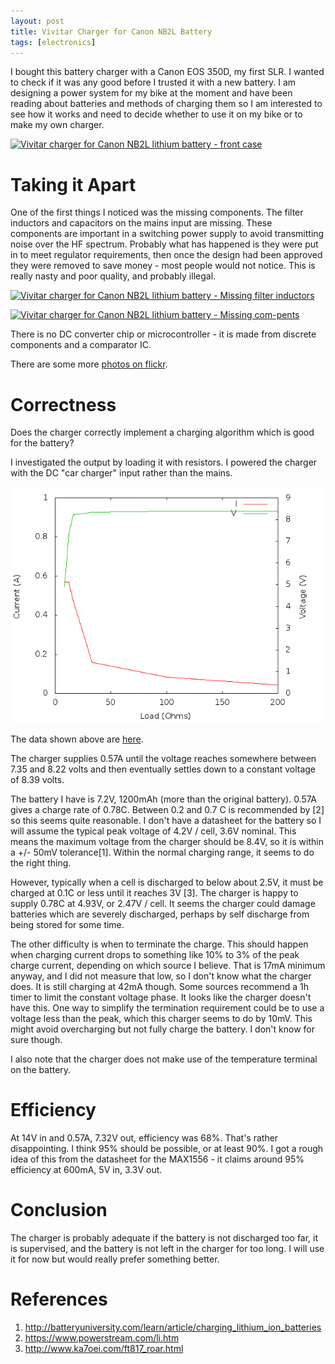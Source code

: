 ```yaml
---
layout: post
title: Vivitar Charger for Canon NB2L Battery
tags: [electronics]
---
```


I bought this battery charger with a Canon EOS 350D, my first SLR. I wanted to
check if it was any good before I trusted it with a new battery. I am designing
a power system for my bike at the moment and have been reading about batteries
and methods of charging them so I am interested to see how it works and need
to decide whether to use it on my bike or to make my own charger.

<a href="http://www.flickr.com/photos/58967572@N03/6838509368/" title="Vivitar charger for Canon NB2L lithium battery - front case by mm0hai, on Flickr"><img src="http://farm8.staticflickr.com/7178/6838509368_63b77a3b61.jpg" width="343" height="500" alt="Vivitar charger for Canon NB2L lithium battery - front case"></a>

Taking it Apart
===============

One of the first things I noticed was the missing components. The filter
inductors and capacitors on the mains input are missing. These components are
important in a switching power supply to avoid transmitting noise over the HF
spectrum. Probably what has happened is they were put in to meet regulator
requirements, then once the design had been approved they were removed to save
money - most people would not notice. This is really nasty and poor quality,
and probably illegal.

<a href="http://www.flickr.com/photos/58967572@N03/6984633733/" title="Vivitar charger for Canon NB2L lithium battery - Missing filter inductors by mm0hai, on Flickr"><img src="http://farm8.staticflickr.com/7182/6984633733_4d0d050b5d.jpg" width="500" height="375" alt="Vivitar charger for Canon NB2L lithium battery - Missing filter inductors"></a>

<a href="http://www.flickr.com/photos/58967572@N03/6984634431/" title="Vivitar charger for Canon NB2L lithium battery - Missing components by mm0hai, on Flickr"><img src="http://farm8.staticflickr.com/7182/6984634431_111b073a25.jpg" width="473" height="500" alt="Vivitar charger for Canon NB2L lithium battery - Missing com-pents"></a>

There is no DC converter chip or microcontroller - it is made from discrete
components and a comparator IC.

There are some more <a
href="http://www.flickr.com/photos/58967572@N03/sets/72157629225738410/">photos
on flickr</a>.

Correctness
===========

Does the charger correctly implement a charging algorithm which is good for
the battery?

I investigated the output by loading it with resistors. I powered the charger
with the DC "car charger" input rather than the mains.

<img src="/res/2012-03-14-Vivitar-lithium-battery-charger/VI-curve.png"
alt="Graph of current and voltage output of charger with different loads. A table of this data is linked from this page.">

The data shown above are <a
href="/res/2012-03-14-Vivitar-lithium-battery-charger/VI-curve">here</a>.

The charger supplies 0.57A until the voltage reaches somewhere between 7.35
and 8.22 volts and then eventually settles down to a constant voltage of 8.39
volts.

The battery I have is 7.2V, 1200mAh (more than the original battery). 0.57A
gives a charge rate of 0.78C. Between 0.2 and 0.7 C is recommended by [2] so
this seems quite reasonable. I don't have a datasheet for the battery so I
will assume the typical peak voltage of 4.2V / cell, 3.6V nominal. This means
the maximum voltage from the charger should be 8.4V, so it is within a +/-
50mV tolerance[1]. Within the normal charging range, it seems to do the right
thing.

However, typically when a cell is discharged to below about 2.5V, it must be
charged at 0.1C or less until it reaches 3V [3]. The charger is happy to
supply 0.78C at 4.93V, or 2.47V / cell. It seems the charger could damage
batteries which are severely discharged, perhaps by self discharge from being
stored for some time.

The other difficulty is when to terminate the charge. This should happen when
charging current drops to something like 10% to 3% of the peak charge current,
depending on which source I believe. That is 17mA minimum anyway, and I did
not measure that low, so I don't know what the charger does. It is still
charging at 42mA though. Some sources recommend a 1h timer to limit the
constant voltage phase. It looks like the charger doesn't have this. One way
to simplify the termination requirement could be to use a voltage less than the
peak, which this charger seems to do by 10mV. This might avoid overcharging
but not fully charge the battery. I don't know for sure though.

I also note that the charger does not make use of the temperature terminal on
the battery.

Efficiency
==========

At 14V in and 0.57A, 7.32V out, efficiency was 68%. That's rather
disappointing. I think 95% should be possible, or at least 90%. I got a rough
idea of this from the datasheet for the MAX1556 - it claims around 95%
efficiency at 600mA, 5V in, 3.3V out.

Conclusion
==========

The charger is probably adequate if the battery is not discharged too far, it
is supervised, and the battery is not left in the charger for too long. I will
use it for now but would really prefer something better.

References
==========

1. http://batteryuniversity.com/learn/article/charging_lithium_ion_batteries
2. https://www.powerstream.com/li.htm
3. http://www.ka7oei.com/ft817_roar.html